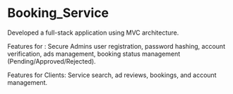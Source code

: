 # Booking_Service

Developed a full-stack application using MVC architecture. 

Features for : Secure Admins user registration, password hashing, account verification, ads management, booking status management (Pending/Approved/Rejected). 

Features for Clients: Service search, ad reviews, bookings, and account management. 
